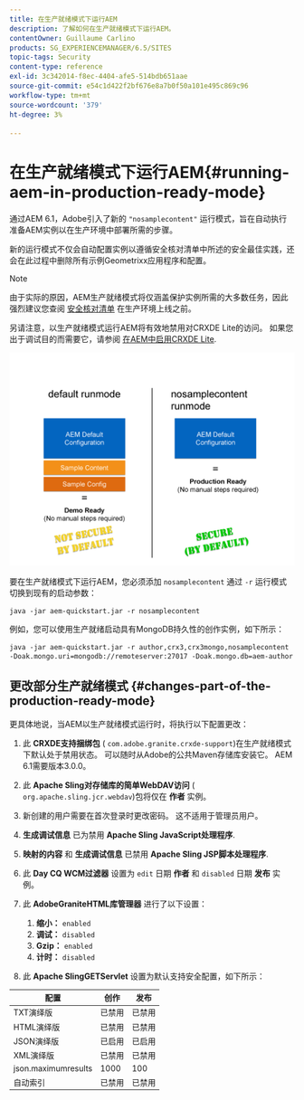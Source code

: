 ```yaml
---
title: 在生产就绪模式下运行AEM
description: 了解如何在生产就绪模式下运行AEM。
contentOwner: Guillaume Carlino
products: SG_EXPERIENCEMANAGER/6.5/SITES
topic-tags: Security
content-type: reference
exl-id: 3c342014-f8ec-4404-afe5-514bdb651aae
source-git-commit: e54c1d422f2bf676e8a7b0f50a101e495c869c96
workflow-type: tm+mt
source-wordcount: '379'
ht-degree: 3%

---
```


# 在生产就绪模式下运行AEM{#running-aem-in-production-ready-mode}

通过AEM 6.1，Adobe引入了新的 `"nosamplecontent"` 运行模式，旨在自动执行准备AEM实例以在生产环境中部署所需的步骤。

新的运行模式不仅会自动配置实例以遵循安全核对清单中所述的安全最佳实践，还会在此过程中删除所有示例Geometrixx应用程序和配置。

>[!NOTE]
>
>由于实际的原因，AEM生产就绪模式将仅涵盖保护实例所需的大多数任务，因此强烈建议您查阅 [安全核对清单](/help/sites-administering/security-checklist.md) 在生产环境上线之前。
>
>另请注意，以生产就绪模式运行AEM将有效地禁用对CRXDE Lite的访问。 如果您出于调试目的而需要它，请参阅 [在AEM中启用CRXDE Lite](/help/sites-administering/enabling-crxde-lite.md).

![chlimage_1-83](assets/chlimage_1-83a.png)

要在生产就绪模式下运行AEM，您必须添加 `nosamplecontent` 通过 `-r` 运行模式切换到现有的启动参数：

```shell
java -jar aem-quickstart.jar -r nosamplecontent
```

例如，您可以使用生产就绪启动具有MongoDB持久性的创作实例，如下所示：

```shell
java -jar aem-quickstart.jar -r author,crx3,crx3mongo,nosamplecontent -Doak.mongo.uri=mongodb://remoteserver:27017 -Doak.mongo.db=aem-author
```

## 更改部分生产就绪模式 {#changes-part-of-the-production-ready-mode}

更具体地说，当AEM以生产就绪模式运行时，将执行以下配置更改：

1. 此 **CRXDE支持捆绑包** ( `com.adobe.granite.crxde-support`)在生产就绪模式下默认处于禁用状态。 可以随时从Adobe的公共Maven存储库安装它。 AEM 6.1需要版本3.0.0。

1. 此 **Apache Sling对存储库的简单WebDAV访问** ( `org.apache.sling.jcr.webdav`)包将仅在 **作者** 实例。

1. 新创建的用户需要在首次登录时更改密码。 这不适用于管理员用户。
1. **生成调试信息** 已为禁用 **Apache Sling JavaScript处理程序**.

1. **映射的内容** 和 **生成调试信息** 已禁用 **Apache Sling JSP脚本处理程序**.

1. 此 **Day CQ WCM过滤器** 设置为 `edit` 日期 **作者** 和 `disabled` 日期 **发布** 实例。

1. 此 **AdobeGraniteHTML库管理器** 进行了以下设置：

   1. **缩小：** `enabled`
   1. **调试：** `disabled`
   1. **Gzip：** `enabled`
   1. **计时：** `disabled`

1. 此 **Apache SlingGETServlet** 设置为默认支持安全配置，如下所示：

| **配置** | **创作** | **发布** |
|---|---|---|
| TXT演绎版 | 已禁用 | 已禁用 |
| HTML演绎版 | 已禁用 | 已禁用 |
| JSON演绎版 | 已启用 | 已启用 |
| XML演绎版 | 已禁用 | 已禁用 |
| json.maximumresults | 1000 | 100 |
| 自动索引 | 已禁用 | 已禁用 |
